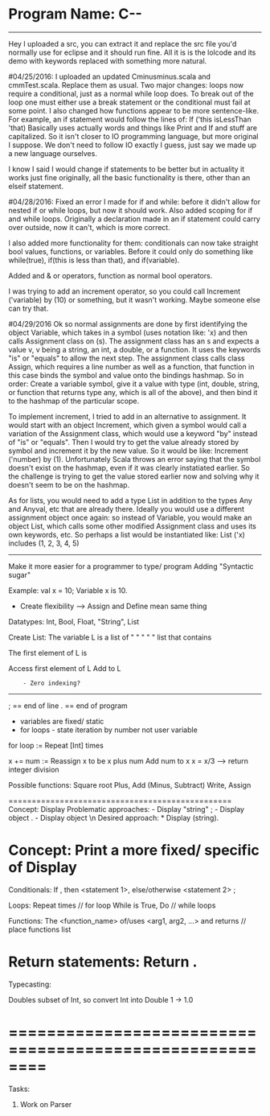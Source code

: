 # Program Name: C--

------------------------------------------------
Hey I uploaded a src, you can extract it and replace the src file
you'd normally use for eclipse and it should run fine. All it is
is the lolcode and its demo with keywords replaced with something more
natural. 

#04/25/2016:
I uploaded an updated Cminusminus.scala and cmmTest.scala. Replace them as usual.
Two major changes: loops now require a conditional, just as a normal while loop does. To break out of the loop one must either use a break statement or the conditional must fail at some point.
I also changed how functions appear to be more sentence-like. For example, an if statement would follow the lines of:
        If ('this isLessThan 'that)
Basically uses actually words and things like Print and If and stuff are capitalized. So it isn't closer to IO programming language, but more original I suppose. We don't need to follow IO exactly I guess, just say we made up a new language ourselves.

I know I said I would change if statements to be better but in actuality it works just fine originally, all the basic functionality is there, other than an elseif statement.

#04/28/2016:
Fixed an error I made for if and while: before it didn't allow for nested if or while loops, but now it should work.
Also added scoping for if and while loops. Originally a declaration made in an if statement could carry over outside, now it can't, which is more correct. 

I also added more functionality for them: conditionals can now take straight bool values, functions, or variables. Before it could only do something like while(true), if(this is less than that), and if(variable).

Added and & or operators, function as normal bool operators.

I was trying to add an increment operator, so you could call Increment ('variable) by (10) or something, but it wasn't working. Maybe someone else can try that.

#04/29/2016
Ok so normal assignments are done by first identifying the object Variable, which takes in a symbol (uses notation like: 'x) and then calls Assignment class on (s). The assignment class has an s and expects a value v, v being a string, an int, a double, or a function. It uses the keywords "is" or "equals" to allow the next step. The assignment class calls class Assign, which requires a line number as well as a function, that function in this case binds the symbol and value onto the bindings hashmap. So in order: Create a variable symbol, give it a value with type (int, double, string, or function that returns type any, which is all of the above), and then bind it to the hashmap of the particular scope.

To implement increment, I tried to add in an alternative to assignment. It would start with an object Increment, which given a symbol would call a variation of the Assignment class, which would use a keyword "by" instead of "is" or "equals". Then I would try to get the value already stored by symbol and increment it by the new value. So it would be like:
Increment ('number) by (1).
Unfortunately Scala throws an error saying that the symbol doesn't exist on the hashmap, even if it was clearly instatiated earlier. So the challenge is trying to get the value stored earlier now and solving why it doesn't seem to be on the hashmap.

As for lists, you would need to add a type List in addition to the types Any and Anyval, etc that are already there. Ideally you would use a different assignment object once again: so instead of Variable, you would make an object List, which calls some other modified Assignment class and uses its own keywords, etc. So perhaps a list would be instantiated like:
List ('x) includes (1, 2, 3, 4, 5)

------------------------------------------------
Make it more easier for a programmer to type/ program
Adding "Syntactic sugar"

Example:
val x = 10;
Variable x is 10.

* Create flexibility --> Assign and Define mean same thing


Datatypes: Int, Bool, Float, "String", List

Create List:
The variable L is a list of <Type>
"    "       " "  " <Type> list that contains <values>

The first element of L is <statement>

Access first element of L
Add <variable> to L

        - Zero indexing?
------------------------------------------------

; == end of line
. == end of program

* variables are fixed/ static
* for loops - state iteration by number not user variable

for loop := Repeat [Int] times

x += num := Reassign x to be x plus num
            Add num to x
x = x/3 --> return integer division

Possible functions:
Square root
Plus, Add (Minus, Subtract)
Write, Assign

================================================
Concept: Display
        Problematic approaches:
                - Display "string" ;
                - Display object .
                - Display object \n
        Desired approach:
                * Display (string).

Concept: Print a more fixed/ specific of Display
===================================================

Conditionals:
If <Bool>, then <statement 1>, else/otherwise <statement 2> ;

Loops:
Repeat <statement> <Int> times                  // for loop
While <conditional> is True, Do <statement>     // while loops


Functions:
The <function_name> of/uses <arg1, arg2, ...> and returns <Type>
// place functions list


Return statements:
Return <statment>.
======================================================

Typecasting:

Doubles subset of Int, so convert Int into Double
1 -> 1.0

========================================================
========================================================

Tasks:
1) Work on Parser

